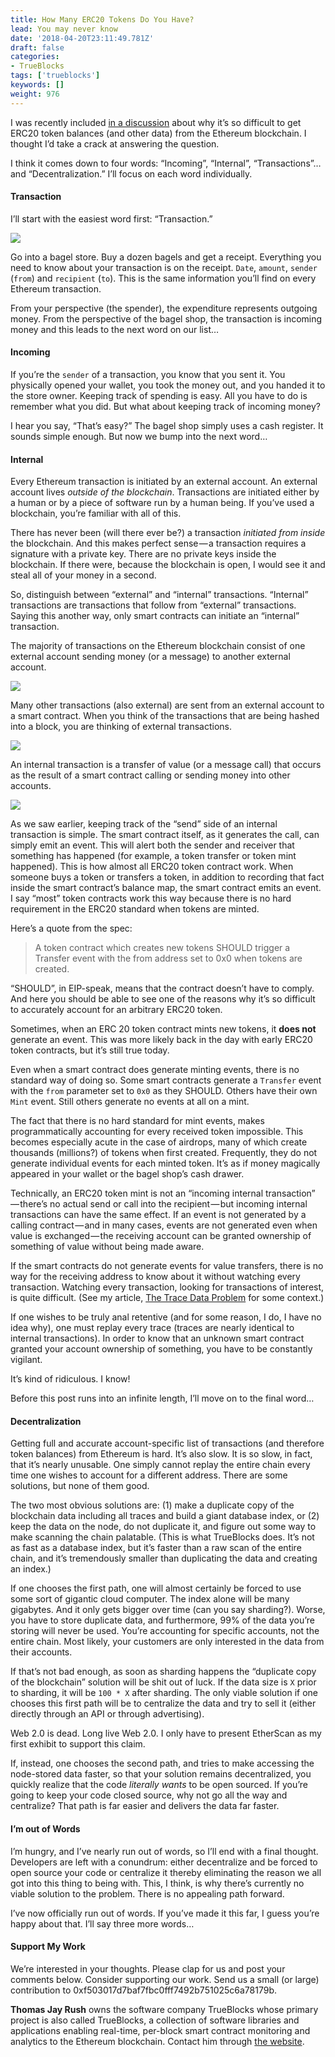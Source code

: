 ```yaml
---
title: How Many ERC20 Tokens Do You Have?
lead: You may never know
date: '2018-04-20T23:11:49.781Z'
draft: false
categories:
- TrueBlocks
tags: ['trueblocks']
keywords: []
weight: 976
---
```


I was recently included [in a discussion](https://twitter.com/ricburton/status/986459891035525120) about why it’s so difficult to get ERC20 token balances (and other data) from the Ethereum blockchain. I thought I’d take a crack at answering the question.

I think it comes down to four words: “Incoming”, “Internal”, “Transactions”…and “Decentralization.” I’ll focus on each word individually.

#### Transaction

I’ll start with the easiest word first: “Transaction.”

![](/blog/img/024-How-Many-ERC20-Tokens-Do-You-Have-001.png)

Go into a bagel store. Buy a dozen bagels and get a receipt. Everything you need to know about your transaction is on the receipt. `Date`, `amount`, `sender` (`from`) and `recipient` (`to`). This is the same information you’ll find on every Ethereum transaction.

From your perspective (the spender), the expenditure represents outgoing money. From the perspective of the bagel shop, the transaction is incoming money and this leads to the next word on our list…

#### Incoming

If you’re the `sender` of a transaction, you know that you sent it. You physically opened your wallet, you took the money out, and you handed it to the store owner. Keeping track of spending is easy. All you have to do is remember what you did. But what about keeping track of incoming money?

I hear you say, “That’s easy?” The bagel shop simply uses a cash register. It sounds simple enough. But now we bump into the next word…

#### Internal

Every Ethereum transaction is initiated by an external account. An external account lives _outside of the blockchain_. Transactions are initiated either by a human or by a piece of software run by a human being. If you’ve used a blockchain, you’re familiar with all of this.

There has never been (will there ever be?) a transaction _initiated from inside_ the blockchain. And this makes perfect sense — a transaction requires a signature with a private key. There are no private keys inside the blockchain. If there were, because the blockchain is open, I would see it and steal all of your money in a second.

So, distinguish between “external” and “internal” transactions. “Internal” transactions are transactions that follow from “external” transactions. Saying this another way, only smart contracts can initiate an “internal” transaction.

The majority of transactions on the Ethereum blockchain consist of one external account sending money (or a message) to another external account.

![](/blog/img/024-How-Many-ERC20-Tokens-Do-You-Have-002.png)

Many other transactions (also external) are sent from an external account to a smart contract. When you think of the transactions that are being hashed into a block, you are thinking of external transactions.

![](/blog/img/024-How-Many-ERC20-Tokens-Do-You-Have-003.png)

An internal transaction is a transfer of value (or a message call) that occurs as the result of a smart contract calling or sending money into other accounts.

![](/blog/img/024-How-Many-ERC20-Tokens-Do-You-Have-004.png)

As we saw earlier, keeping track of the “send” side of an internal transaction is simple. The smart contract itself, as it generates the call, can simply emit an event. This will alert both the sender and receiver that something has happened (for example, a token transfer or token mint happened). This is how almost all ERC20 token contract work. When someone buys a token or transfers a token, in addition to recording that fact inside the smart contract’s balance map, the smart contract emits an event. I say “most” token contracts work this way because there is no hard requirement in the ERC20 standard when tokens are minted.

Here’s a quote from the spec:

> A token contract which creates new tokens SHOULD trigger a Transfer event with the from address set to 0x0 when tokens are created.

“SHOULD”, in EIP-speak, means that the contract doesn’t have to comply. And here you should be able to see one of the reasons why it’s so difficult to accurately account for an arbitrary ERC20 token.

Sometimes, when an ERC 20 token contract mints new tokens, it **does not** generate an event. This was more likely back in the day with early ERC20 token contracts, but it’s still true today.

Even when a smart contract does generate minting events, there is no standard way of doing so. Some smart contracts generate a `Transfer` event with the `from` parameter set to `0x0` as they SHOULD. Others have their own `Mint` event. Still others generate no events at all on a mint.

The fact that there is no hard standard for mint events, makes programmatically accounting for every received token impossible. This becomes especially acute in the case of airdrops, many of which create thousands (millions?) of tokens when first created. Frequently, they do not generate individual events for each minted token. It’s as if money magically appeared in your wallet or the bagel shop’s cash drawer.

Technically, an ERC20 token mint is not an “incoming internal transaction” — there’s no actual send or call into the recipient — but incoming internal transactions can have the same effect. If an event is not generated by a calling contract — and in many cases, events are not generated even when value is exchanged — the receiving account can be granted ownership of something of value without being made aware.

If the smart contracts do not generate events for value transfers, there is no way for the receiving address to know about it without watching every transaction. Watching every transaction, looking for transactions of interest, is quite difficult. (See my article, [The Trace Data Problem](https://medium.com/@tjayrush/the-trace-data-problem-d16b2e84fe40) for some context.)

If one wishes to be truly anal retentive (and for some reason, I do, I have no idea why), one must replay every trace (traces are nearly identical to internal transactions). In order to know that an unknown smart contract granted your account ownership of something, you have to be constantly vigilant.

It’s kind of ridiculous. I know!

Before this post runs into an infinite length, I’ll move on to the final word…

#### Decentralization

Getting full and accurate account-specific list of transactions (and therefore token balances) from Ethereum is hard. It’s also slow. It is so slow, in fact, that it’s nearly unusable. One simply cannot replay the entire chain every time one wishes to account for a different address. There are some solutions, but none of them good.

The two most obvious solutions are: (1) make a duplicate copy of the blockchain data including all traces and build a giant database index, or (2) keep the data on the node, do not duplicate it, and figure out some way to make scanning the chain palatable. (This is what TrueBlocks does. It’s not as fast as a database index, but it’s faster than a raw scan of the entire chain, and it’s tremendously smaller than duplicating the data and creating an index.)

If one chooses the first path, one will almost certainly be forced to use some sort of gigantic cloud computer. The index alone will be many gigabytes. And it only gets bigger over time (can you say sharding?). Worse, you have to store duplicate data, and furthermore, 99% of the data you’re storing will never be used. You’re accounting for specific accounts, not the entire chain. Most likely, your customers are only interested in the data from their accounts.

If that’s not bad enough, as soon as sharding happens the “duplicate copy of the blockchain” solution will be shit out of luck. If the data size is `X` prior to sharding, it will be `100 * X` after sharding. The only viable solution if one chooses this first path will be to centralize the data and try to sell it (either directly through an API or through advertising).

Web 2.0 is dead. Long live Web 2.0. I only have to present EtherScan as my first exhibit to support this claim.

If, instead, one chooses the second path, and tries to make accessing the node-stored data faster, so that your solution remains decentralized, you quickly realize that the code _literally wants_ to be open sourced. If you’re going to keep your code closed source, why not go all the way and centralize? That path is far easier and delivers the data far faster.

#### I’m out of Words

I’m hungry, and I’ve nearly run out of words, so I’ll end with a final thought. Developers are left with a conundrum: either decentralize and be forced to open source your code or centralize it thereby eliminating the reason we all got into this thing to being with. This, I think, is why there’s currently no viable solution to the problem. There is no appealing path forward.

I’ve now officially run out of words. If you’ve made it this far, I guess you’re happy about that. I’ll say three more words…

#### Support My Work

We’re interested in your thoughts. Please clap for us and post your comments below. Consider supporting our work. Send us a small (or large) contribution to 0xf503017d7baf7fbc0fff7492b751025c6a78179b.

**Thomas Jay Rush** owns the software company TrueBlocks whose primary project is also called TrueBlocks, a collection of software libraries and applications enabling real-time, per-block smart contract monitoring and analytics to the Ethereum blockchain. Contact him through [the website](http://trueblocks.io).

